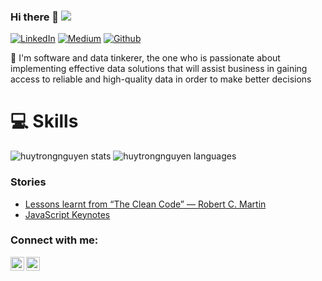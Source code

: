 ### Hi there 👋 ![](https://komarev.com/ghpvc/?username=huytrongnguyen&color=green)

[![LinkedIn](https://img.shields.io/badge/-LinkedIn-blue?style=for-the-badge&logo=linkedin&logoColor=white)](https://www.linkedin.com/in/lionel-nguyen-06a687109/)
[![Medium](https://img.shields.io/badge/-Medium-black?style=for-the-badge&logo=medium&logoColor=white)](https://medium.com/@huynguyen8505)
[![Github](https://img.shields.io/badge/-Github-grey?style=for-the-badge&logo=github&logoColor=white)](https://github.com/huytrongnguyen)

🔭 I'm software and data tinkerer, the one who is passionate about implementing effective data solutions that will assist business in gaining access to reliable and high-quality data in order to make better decisions

# 💻 Skills

![huytrongnguyen stats](https://github-readme-stats.vercel.app/api?username=huytrongnguyen&show_icons=true)
![huytrongnguyen languages](https://github-readme-stats.vercel.app/api/top-langs/?username=huytrongnguyen&show_icons=true&count_private=true&layout=compact)

### Stories

* [Lessons learnt from “The Clean Code” — Robert C. Martin](https://medium.com/@huytrongnguyen1985/lessons-learnt-from-the-clean-code-robert-c-martin-cecbe2b09139)
* [JavaScript Keynotes](https://medium.com/@huytrongnguyen1985/javascript-keynotes-25c94e292bc0)

### Connect with me:

<a href="https://www.linkedin.com/in/lionel-nguyen-06a687109/">
  <img align="left" alt="Lionel's Linkedin" width="22px" src="https://cdn.jsdelivr.net/npm/simple-icons@v3/icons/linkedin.svg" />
</a>

<a href="https://github.com/huytrongnguyen">
  <img align="left" alt="Lionel's Github" width="22px" src="https://cdn.jsdelivr.net/npm/simple-icons@v3/icons/github.svg" />
</a>
<!--
**huytrongnguyen/huytrongnguyen** is a ✨ _special_ ✨ repository because its `README.md` (this file) appears on your GitHub profile.

Here are some ideas to get you started:

- 🔭 I’m currently working on ...
- 🌱 I’m currently learning ...
- 👯 I’m looking to collaborate on ...
- 🤔 I’m looking for help with ...
- 💬 Ask me about ...
- 📫 How to reach me: ...
- 😄 Pronouns: ...
- ⚡ Fun fact: ...
-->
